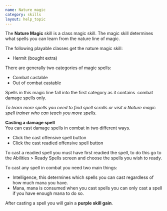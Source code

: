 ```yaml
---
name: Nature magic
category: skills
layout: help_topic
---
```

The **Nature Magic** skill is a class magic skill. The magic skill determines what spells you can learn from the nature line of magic.

The following playable classes get the nature magic skill:

*   Hermit (bought extra)

There are generally two categories of magic spells:

*   Combat castable
*   Out of combat castable

Spells in this magic line fall into the first category as it contains  combat damage spells only.

_To learn more spells you need to find spell scrolls or visit a Nature magic spell trainer who can teach you more spells._  

**Casting a damage spell**  
You can cast damage spells in combat in two different ways.

*   Click the cast offensive spell button
*   Click the cast readied offensive spell button

To cast a readied spell you must have first readied the spell, to do this go to the Abilities > Ready Spells screen and choose the spells you wish to ready.

To cast any spell in combat you need two main things:

*   Intelligence, this determines which spells you can cast regardless of how much mana you have.
*   Mana, mana is consumed when you cast spells you can only cast a spell if you have enough mana to do so.

After casting a spell you will gain a **purple skill gain**.